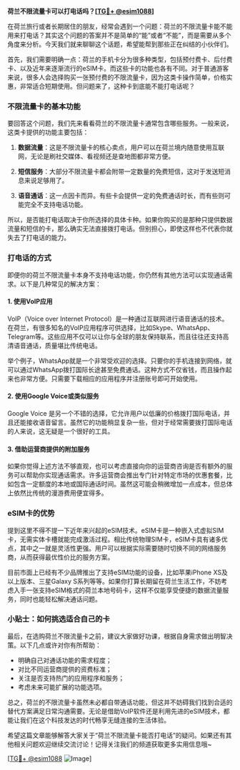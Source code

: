 **荷兰不限流量卡可以打电话吗？[[TG💪+ @esim1088](https://t.me/s/esim1088)]**

在荷兰旅行或者长期居住的朋友，经常会遇到一个问题：荷兰的不限流量卡能不能用来打电话？其实这个问题的答案并不是简单的“能”或者“不能”，而是需要从多个角度来分析。今天我们就来聊聊这个话题，希望能帮到那些正在纠结的小伙伴们。

首先，我们需要明确一点：荷兰的手机卡分为很多种类型，包括预付费卡、后付费卡、以及近年来逐渐流行的eSIM卡。而这些卡的功能也各有不同。对于普通游客来说，很多人会选择购买一张预付费的不限流量卡，因为这类卡操作简单，价格实惠，非常适合短期使用。但问题来了，这种卡到底能不能打电话呢？

### 不限流量卡的基本功能

要回答这个问题，我们先来看看荷兰的不限流量卡通常包含哪些服务。一般来说，这类卡提供的功能主要包括：

1. **数据流量**：这是不限流量卡的核心卖点，用户可以在荷兰境内随意使用互联网，无论是刷社交媒体、看视频还是查地图都非常方便。
   
2. **短信服务**：大部分不限流量卡都会附带一定数量的免费短信，这对于发送短消息来说足够用了。

3. **语音通话**：这一点因卡而异。有些卡会提供一定的免费通话时长，而有些则可能完全不支持电话功能。

所以，是否能打电话取决于你所选择的具体卡种。如果你购买的是那种只提供数据流量和短信的卡，那么确实无法直接拨打电话。但别担心，即使这样也不代表你就失去了打电话的能力。

### 打电话的方式

即便你的荷兰不限流量卡本身不支持电话功能，你仍然有其他方法可以实现通话需求。以下是几种常见的解决方案：

#### 1. 使用VoIP应用

VoIP（Voice over Internet Protocol）是一种通过互联网进行语音通话的技术。在荷兰，有很多知名的VoIP应用程序可供选择，比如Skype、WhatsApp、Telegram等。这些应用不仅可以让你与全球的朋友保持联系，而且往往还支持高清语音通话，质量堪比传统电话。

举个例子，WhatsApp就是一个非常受欢迎的选择。只要你的手机连接到网络，就可以通过WhatsApp拨打国际长途甚至免费通话。这种方式不仅省钱，而且操作起来也非常方便。只需要下载相应的应用程序并注册账号即可开始使用。

#### 2. 使用Google Voice或类似服务

Google Voice 是另一个不错的选择，它允许用户以低廉的价格拨打国际电话，并且还能接收语音留言。虽然它的功能稍显复杂一些，但对于经常需要拨打国际电话的人来说，这无疑是一个很好的工具。

#### 3. 借助运营商提供的附加服务

如果你觉得上述方法不够直观，也可以考虑直接向你的运营商咨询是否有额外的服务可以帮助你实现通话需求。许多运营商会推出专门针对特定市场的优惠套餐，比如包含一定额度的本地或国际通话时间。虽然这可能会稍微增加一点成本，但总体上依然比传统的漫游费用便宜得多。

### eSIM卡的优势

提到这里不得不提一下近年来兴起的eSIM技术。eSIM卡是一种嵌入式虚拟SIM卡，无需实体卡槽就能完成激活过程。相比传统物理SIM卡，eSIM卡具有诸多优点，其中之一就是灵活性更强。用户可以根据实际需要随时切换不同的网络服务商，从而获得最优性价比的服务方案。

目前市面上已经有不少品牌推出了支持eSIM功能的设备，比如苹果iPhone XS及以上版本、三星Galaxy S系列等等。如果你打算长期留在荷兰生活工作，不妨考虑入手一张支持eSIM格式的荷兰本地号码卡，这样不仅能享受便捷的数据流量服务，同时也能轻松解决通话问题。

### 小贴士：如何挑选适合自己的卡

最后，在选购荷兰不限流量卡之前，建议大家做好功课，根据自身需求做出明智决策。以下几点或许对你有所帮助：

- 明确自己对通话功能的需求程度；
- 对比不同运营商提供的资费标准；
- 关注是否支持热门的应用程序和服务；
- 考虑未来可能扩展的功能选项。

总之，荷兰的不限流量卡虽然未必都自带通话功能，但这并不妨碍我们找到合适的替代方案满足日常沟通需要。无论是借助VoIP软件还是利用先进的eSIM技术，都能让我们在这个科技发达的时代畅享无缝连接的生活体验。

希望这篇文章能够解答大家关于“荷兰不限流量卡能否打电话”的疑问。如果还有其他相关问题欢迎继续交流讨论！记得关注我们的频道获取更多实用信息哦~

[[TG💪+ @esim1088](https://t.me/s/esim1088) ![Image](https://i.postimg.cc/4NQfJmqS/Snipaste-2025-05-13-00-14-12.png)]